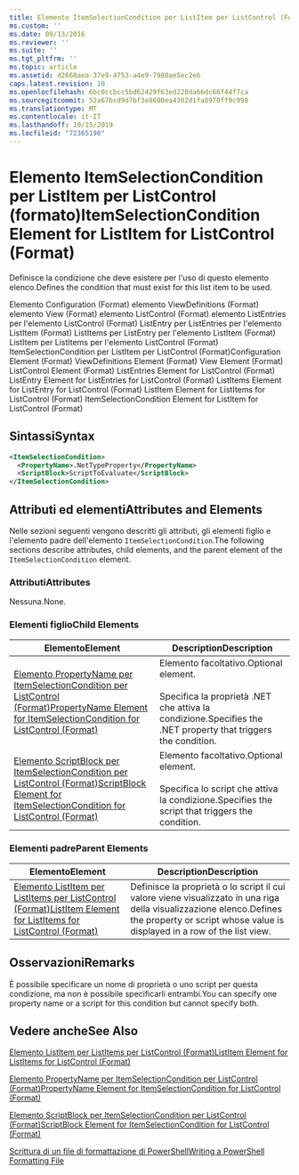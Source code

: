 ```yaml
---
title: Elemento ItemSelectionCondition per ListItem per ListControl (Format) | Microsoft Docs
ms.custom: ''
ms.date: 09/13/2016
ms.reviewer: ''
ms.suite: ''
ms.tgt_pltfrm: ''
ms.topic: article
ms.assetid: d2668aea-37e9-4753-a4e9-7980ae5ec2eb
caps.latest.revision: 10
ms.openlocfilehash: 6bc0ccbcc5bd62429f63ed220da66dc66f44f7ca
ms.sourcegitcommit: 52a67bcd9d7bf3e8600ea4302d1fa8970ff9c998
ms.translationtype: MT
ms.contentlocale: it-IT
ms.lasthandoff: 10/15/2019
ms.locfileid: "72365190"
---
```

# <a name="itemselectioncondition-element-for-listitem-for-listcontrol-format"></a><span data-ttu-id="8e68e-102">Elemento ItemSelectionCondition per ListItem per ListControl (formato)</span><span class="sxs-lookup"><span data-stu-id="8e68e-102">ItemSelectionCondition Element for ListItem for ListControl (Format)</span></span>

<span data-ttu-id="8e68e-103">Definisce la condizione che deve esistere per l'uso di questo elemento elenco.</span><span class="sxs-lookup"><span data-stu-id="8e68e-103">Defines the condition that must exist for this list item to be used.</span></span>

<span data-ttu-id="8e68e-104">Elemento Configuration (Format) elemento ViewDefinitions (Format) elemento View (Format) elemento ListControl (Format) elemento ListEntries per l'elemento ListControl (Format) ListEntry per ListEntries per l'elemento ListItem (Format) ListItems per ListEntry per l'elemento ListItem (Format) ListItem per ListItems per l'elemento ListControl (Format) ItemSelectionCondition per ListItem per ListControl (Format)</span><span class="sxs-lookup"><span data-stu-id="8e68e-104">Configuration Element (Format) ViewDefinitions Element (Format) View Element (Format) ListControl Element (Format) ListEntries Element for ListControl (Format) ListEntry Element for ListEntries for ListControl (Format) ListItems Element for ListEntry for ListControl (Format) ListItem Element for ListItems for ListControl (Format) ItemSelectionCondition Element for ListItem for ListControl (Format)</span></span>

## <a name="syntax"></a><span data-ttu-id="8e68e-105">Sintassi</span><span class="sxs-lookup"><span data-stu-id="8e68e-105">Syntax</span></span>

```xml
<ItemSelectionCondition>
  <PropertyName>.NetTypeProperty</PropertyName>
  <ScriptBlock>ScriptToEvaluate</ScriptBlock>
</ItemSelectionCondition>
```

## <a name="attributes-and-elements"></a><span data-ttu-id="8e68e-106">Attributi ed elementi</span><span class="sxs-lookup"><span data-stu-id="8e68e-106">Attributes and Elements</span></span>

<span data-ttu-id="8e68e-107">Nelle sezioni seguenti vengono descritti gli attributi, gli elementi figlio e l'elemento padre dell'elemento `ItemSelectionCondition`.</span><span class="sxs-lookup"><span data-stu-id="8e68e-107">The following sections describe attributes, child elements, and the parent element of the `ItemSelectionCondition` element.</span></span>

### <a name="attributes"></a><span data-ttu-id="8e68e-108">Attributi</span><span class="sxs-lookup"><span data-stu-id="8e68e-108">Attributes</span></span>

<span data-ttu-id="8e68e-109">Nessuna.</span><span class="sxs-lookup"><span data-stu-id="8e68e-109">None.</span></span>

### <a name="child-elements"></a><span data-ttu-id="8e68e-110">Elementi figlio</span><span class="sxs-lookup"><span data-stu-id="8e68e-110">Child Elements</span></span>

|<span data-ttu-id="8e68e-111">Elemento</span><span class="sxs-lookup"><span data-stu-id="8e68e-111">Element</span></span>|<span data-ttu-id="8e68e-112">Description</span><span class="sxs-lookup"><span data-stu-id="8e68e-112">Description</span></span>|
|-------------|-----------------|
|[<span data-ttu-id="8e68e-113">Elemento PropertyName per ItemSelectionCondition per ListControl (Format)</span><span class="sxs-lookup"><span data-stu-id="8e68e-113">PropertyName Element for ItemSelectionCondition for ListControl (Format)</span></span>](./propertyname-element-for-itemselectioncondition-for-listcontrol-format.md)|<span data-ttu-id="8e68e-114">Elemento facoltativo.</span><span class="sxs-lookup"><span data-stu-id="8e68e-114">Optional element.</span></span><br /><br /> <span data-ttu-id="8e68e-115">Specifica la proprietà .NET che attiva la condizione.</span><span class="sxs-lookup"><span data-stu-id="8e68e-115">Specifies the .NET property that triggers the condition.</span></span>|
|[<span data-ttu-id="8e68e-116">Elemento ScriptBlock per ItemSelectionCondition per ListControl (Format)</span><span class="sxs-lookup"><span data-stu-id="8e68e-116">ScriptBlock Element for ItemSelectionCondition for ListControl (Format)</span></span>](./scriptblock-element-for-itemselectioncondition-for-listcontrol-format.md)|<span data-ttu-id="8e68e-117">Elemento facoltativo.</span><span class="sxs-lookup"><span data-stu-id="8e68e-117">Optional element.</span></span><br /><br /> <span data-ttu-id="8e68e-118">Specifica lo script che attiva la condizione.</span><span class="sxs-lookup"><span data-stu-id="8e68e-118">Specifies the script that triggers the condition.</span></span>|

### <a name="parent-elements"></a><span data-ttu-id="8e68e-119">Elementi padre</span><span class="sxs-lookup"><span data-stu-id="8e68e-119">Parent Elements</span></span>

|<span data-ttu-id="8e68e-120">Elemento</span><span class="sxs-lookup"><span data-stu-id="8e68e-120">Element</span></span>|<span data-ttu-id="8e68e-121">Description</span><span class="sxs-lookup"><span data-stu-id="8e68e-121">Description</span></span>|
|-------------|-----------------|
|[<span data-ttu-id="8e68e-122">Elemento ListItem per ListItems per ListControl (Format)</span><span class="sxs-lookup"><span data-stu-id="8e68e-122">ListItem Element for ListItems for ListControl (Format)</span></span>](./listitem-element-for-listitems-for-listcontrol-format.md)|<span data-ttu-id="8e68e-123">Definisce la proprietà o lo script il cui valore viene visualizzato in una riga della visualizzazione elenco.</span><span class="sxs-lookup"><span data-stu-id="8e68e-123">Defines the property or script whose value is displayed in a row of the list view.</span></span>|

## <a name="remarks"></a><span data-ttu-id="8e68e-124">Osservazioni</span><span class="sxs-lookup"><span data-stu-id="8e68e-124">Remarks</span></span>

<span data-ttu-id="8e68e-125">È possibile specificare un nome di proprietà o uno script per questa condizione, ma non è possibile specificarli entrambi.</span><span class="sxs-lookup"><span data-stu-id="8e68e-125">You can specify one property name or a script for this condition but cannot specify both.</span></span>

## <a name="see-also"></a><span data-ttu-id="8e68e-126">Vedere anche</span><span class="sxs-lookup"><span data-stu-id="8e68e-126">See Also</span></span>

[<span data-ttu-id="8e68e-127">Elemento ListItem per ListItems per ListControl (Format)</span><span class="sxs-lookup"><span data-stu-id="8e68e-127">ListItem Element for ListItems for ListControl (Format)</span></span>](./listitem-element-for-listitems-for-listcontrol-format.md)

[<span data-ttu-id="8e68e-128">Elemento PropertyName per ItemSelectionCondition per ListControl (Format)</span><span class="sxs-lookup"><span data-stu-id="8e68e-128">PropertyName Element for ItemSelectionCondition for ListControl (Format)</span></span>](./propertyname-element-for-itemselectioncondition-for-listcontrol-format.md)

[<span data-ttu-id="8e68e-129">Elemento ScriptBlock per ItemSelectionCondition per ListControl (Format)</span><span class="sxs-lookup"><span data-stu-id="8e68e-129">ScriptBlock Element for ItemSelectionCondition for ListControl (Format)</span></span>](./scriptblock-element-for-itemselectioncondition-for-listcontrol-format.md)

[<span data-ttu-id="8e68e-130">Scrittura di un file di formattazione di PowerShell</span><span class="sxs-lookup"><span data-stu-id="8e68e-130">Writing a PowerShell Formatting File</span></span>](./writing-a-powershell-formatting-file.md)
